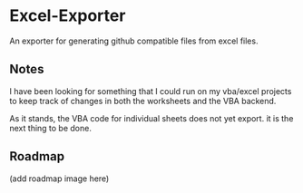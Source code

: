 # Excel-Exporter
An exporter for generating github compatible files from excel files.

## Notes

I have been looking for something that I could run on my vba/excel projects to keep track of changes in both the worksheets and the VBA backend.

As it stands, the VBA code for individual sheets does not yet export. it is the next thing to be done.

## Roadmap

(add roadmap image here)
